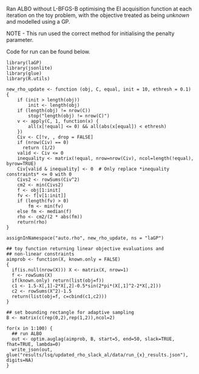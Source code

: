 Ran ALBO without L-BFGS-B optimising the EI acquisition function at each iteration on
the toy problem, with the objective treated as being *unknown* and modelled using a GP.

NOTE - This run used the correct method for initialising the penalty parameter.

Code for run can be found below.

```
library(laGP)
library(jsonlite)
library(glue)
library(R.utils)

new_rho_update <- function (obj, C, equal, init = 10, ethresh = 0.1)
{
    if (init > length(obj))
        init <- length(obj)
    if (length(obj) != nrow(C))
        stop("length(obj) != nrow(C)")
    v <- apply(C, 1, function(x) {
        all(x[!equal] <= 0) && all(abs(x[equal]) < ethresh)
    })
    Civ <- C[!v, , drop = FALSE]
    if (nrow(Civ) == 0)
      return (1/2)
    valid <- Civ <= 0
    inequality <- matrix(!equal, nrow=nrow(Civ), ncol=length(!equal), byrow=TRUE)
    Civ[valid & inequality] <- 0  # Only replace *inequality constraints* <= 0 with 0
    Civs2 <- rowSums(Civ^2)
    cm2 <- min(Civs2)
    f <- obj[1:init]
    fv <- f[v[1:init]]
    if (length(fv) > 0)
        fm <- min(fv)
    else fm <- median(f)
    rho <- cm2/(2 * abs(fm))
    return(rho)
}

assignInNamespace("auto.rho", new_rho_update, ns = "laGP")

## toy function returning linear objective evaluations and
## non-linear constraints
aimprob <- function(X, known.only = FALSE)
{
  if(is.null(nrow(X))) X <- matrix(X, nrow=1)
  f <- rowSums(X)
  if(known.only) return(list(obj=f))
  c1 <- 1.5-X[,1]-2*X[,2]-0.5*sin(2*pi*(X[,1]^2-2*X[,2]))
  c2 <- rowSums(X^2)-1.5
  return(list(obj=f, c=cbind(c1,c2)))
}

## set bounding rectangle for adaptive sampling
B <- matrix(c(rep(0,2),rep(1,2)),ncol=2)

for(x in 1:100) {
  ## run ALBO
  out <- optim.auglag(aimprob, B, start=5, end=50, slack=TRUE, fhat=TRUE, lambda=0)
  write_json(out, glue("results/lsq/updated_rho_slack_al/data/run_{x}_results.json"), digits=NA)
}



```


